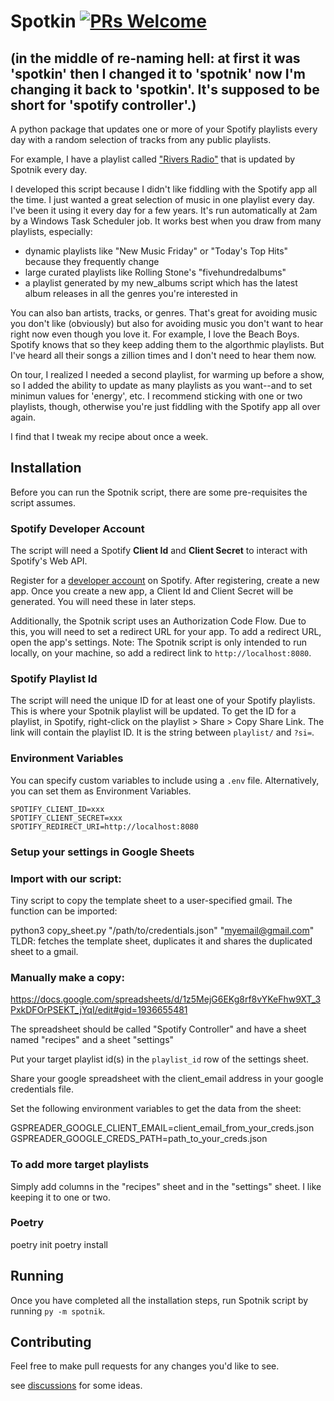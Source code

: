# Spotkin [![PRs Welcome](https://img.shields.io/badge/PRs-welcome-brightgreen.svg?style=flat-square)](https://makeapullrequest.com)

## (in the middle of re-naming hell: at first it was 'spotkin' then I changed it to 'spotnik' now I'm changing it back to 'spotkin'. It's supposed to be short for 'spotify controller'.)

A python package that updates one or more of your Spotify playlists every day with a random selection of tracks from any public playlists. 

For example, I have a playlist called ["Rivers Radio"](https://open.spotify.com/playlist/1HaQfSGjNzIsiC5qOsCUcW?si=861bc59c458b4b0a) that is updated by Spotnik every day.
    
I developed this script because I didn't like fiddling with the Spotify app all the time. I just wanted a great selection of music in one playlist every day. I've been it using it every day for a few years. It's run automatically at 2am by a Windows Task Scheduler job. It works best when you draw from many playlists, especially:

- dynamic playlists like "New Music Friday" or "Today's Top Hits" because they frequently change
- large curated playlists like Rolling Stone's "fivehundredalbums"
- a playlist generated by my new_albums script which has the latest album releases in all the genres you're interested in  

You can also ban artists, tracks, or genres. That's great for avoiding music you don't like (obviously) but also for avoiding music you don't want to hear right now even though you love it. For example, I love the Beach Boys. Spotify knows that so they keep adding them to the algorthmic playlists. But I've heard all their songs a zillion times and I don't need to hear them now.

On tour, I realized I needed a second playlist, for warming up before a show, so I added the ability to update as many playlists as you want--and to set minimun values for 'energy', etc. I recommend sticking with one or two playlists, though, otherwise you're just fiddling with the Spotify app all over again.

I find that I tweak my recipe about once a week.

## Installation

Before you can run the Spotnik script, there are some pre-requisites the script assumes.

### Spotify Developer Account

The script will need a Spotify **Client Id** and **Client Secret** to interact with Spotify's Web API.

Register for a [developer account](https://developer.spotify.com) on Spotify. After registering, create a new app. Once you create a new app, a Client Id and Client Secret will be generated. You will need these in later steps.

Additionally, the Spotnik script uses an Authorization Code Flow. Due to this, you will need to set a redirect URL for your app. To add a redirect URL, open the app's settings. Note: The Spotnik script is only intended to run locally, on your machine, so add a redirect link to `http://localhost:8080`.

### Spotify Playlist Id

The script will need the unique ID for at least one of your Spotify playlists. This is where your Spotnik playlist will be updated. To get the ID for a playlist, in Spotify, right-click on the playlist > Share > Copy Share Link. The link will contain the playlist ID. It is the string between `playlist/` and `?si=`.

### Environment Variables

You can specify custom variables to include using a `.env` file.  Alternatively, you can set them as Environment Variables.

```
SPOTIFY_CLIENT_ID=xxx
SPOTIFY_CLIENT_SECRET=xxx
SPOTIFY_REDIRECT_URI=http://localhost:8080
```

### Setup your settings in Google Sheets
### Import with our script:
Tiny script to copy the template sheet to a user-specified gmail.
The function can be imported:

python3 copy_sheet.py "/path/to/credentials.json" "myemail@gmail.com"
TLDR: fetches the template sheet, duplicates it and shares the duplicated sheet to a gmail.

### Manually make a copy:
https://docs.google.com/spreadsheets/d/1z5MejG6EKg8rf8vYKeFhw9XT_3PxkDFOrPSEKT_jYqI/edit#gid=1936655481

The spreadsheet should be called "Spotify Controller" and have a sheet named "recipes" and a sheet "settings"

Put your target playlist id(s) in the `playlist_id` row of the settings sheet.

Share your google spreadsheet with the client_email address in your google credentials file.

Set the following environment variables to get the data from the sheet:

GSPREADER_GOOGLE_CLIENT_EMAIL=client_email_from_your_creds.json
GSPREADER_GOOGLE_CREDS_PATH=path_to_your_creds.json

### To add more target playlists
Simply add columns in the "recipes" sheet and in the "settings" sheet. I like keeping it to one or two.

### Poetry
poetry init
poetry install


## Running

Once you have completed all the installation steps, run Spotnik script by running `py -m spotnik`.


## Contributing
Feel free to make pull requests for any changes you'd like to see.  

see [discussions](https://github.com/riverscuomo/spotnik/discussions/11) for some ideas.
